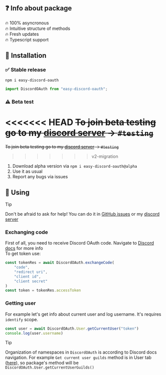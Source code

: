 ## ❓ Info about package
🔥 100% asyncronous  
🔥 Intuitive structure of methods  
🔥 Fresh updates  
🔥 Typescript support

## 📲 Installation
### ✅ Stable release
```bash
npm i easy-discord-oauth
```
```typescript
import DiscordOAuth from "easy-discord-oauth";
```

### ⚠ Beta test
<<<<<<< HEAD
~~To join beta testing go to my [discord server](https://discord.gg/AbDzDG5EE5) -> `#testing`~~  
=======
~~To join beta testing go to my [discord server](https://discord.gg/AbDzDG5EE5) -> `#testing`~~
>>>>>>> v2-migration
1. Download alpha version via `npm i easy-discord-oauth@alpha`
2. Use it as usual
3. Report any bugs via issues

## 📔 Using
> [!TIP]
> Don't be afraid to ask for help! You can do it in [GitHub issues](https://github.com/RashingPro/easy-discord-oauth/issues) or my [discord server](https://discord.gg/AbDzDG5EE5)

### Exchanging code
First of all, you need to receive Discord OAuth code. Navigate to [Discord docs](https://discord.com/developers/docs/topics/oauth2) for more info  
To get token use:
```typescript
const tokenRes = await DiscordOAuth.exchangeCode(
    "code",
    "redirect uri",
    "client id",
    "client secret"
)
const token = tokenRes.accessToken
```
### Getting user
For example let's get info about current user and log username. It's requires `identify` scope.
```typescript
const user = await DiscordOAuth.User.getCurrentUser("token")
console.log(user.username)
```
> [!TIP]
> Organization of namespaces in `DiscordOAuth` is according to Discord docs navigation. For example `Get current user guilds` method is in User tab ([here](https://discord.com/developers/docs/resources/user#get-current-user-guilds)), so package's method will be `DiscordOAuth.User.getCurrentUserGuilds()`
